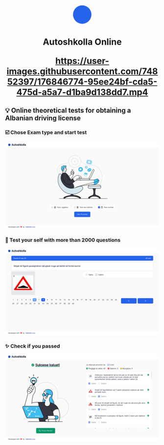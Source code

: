 <p align="center">
    <img alt="Autoshkolla Online Logo" src="./src/images/icon.png" width="60" />
</p>
<h1 align="center">
Autoshkolla Online

https://user-images.githubusercontent.com/74852397/176846774-95ee24bf-cda5-475d-a5a7-d1ba9d138dd7.mp4

</h1>

## 💡 Online theoretical tests for obtaining a Albanian driving license

### ☑️ Chose Exam type and start test

<img src="./assets/home.png"/>

### 🙋 Test your self with more than 2000 questions

<img src="./assets/exam.png"/>

### ✨ Check if you passed

<img src="./assets/result.png"/>
